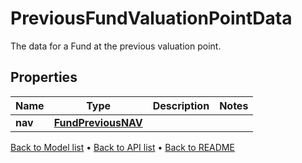 

# PreviousFundValuationPointData

The data for a Fund at the previous valuation point.

## Properties

| Name | Type | Description | Notes |
|------------ | ------------- | ------------- | -------------|
|**nav** | [**FundPreviousNAV**](FundPreviousNAV.md) |  |  |



[Back to Model list](../README.md#documentation-for-models) &#8226; [Back to API list](../README.md#documentation-for-api-endpoints) &#8226; [Back to README](../README.md)


